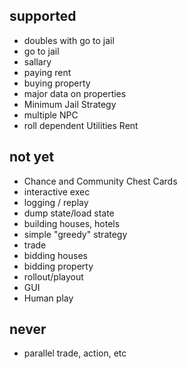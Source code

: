 

## supported
 * doubles with go to jail
 * go to jail
 * sallary
 * paying rent
 * buying property
 * major data on properties
 * Minimum Jail Strategy
 * multiple NPC
 * roll dependent Utilities Rent

## not yet
 * Chance and Community Chest Cards
 * interactive exec
 * logging / replay
 * dump state/load state
 * building houses, hotels
 * simple "greedy" strategy
 * trade
 * bidding houses
 * bidding property
 * rollout/playout
 * GUI
 * Human play


## never
 * parallel trade, action, etc

